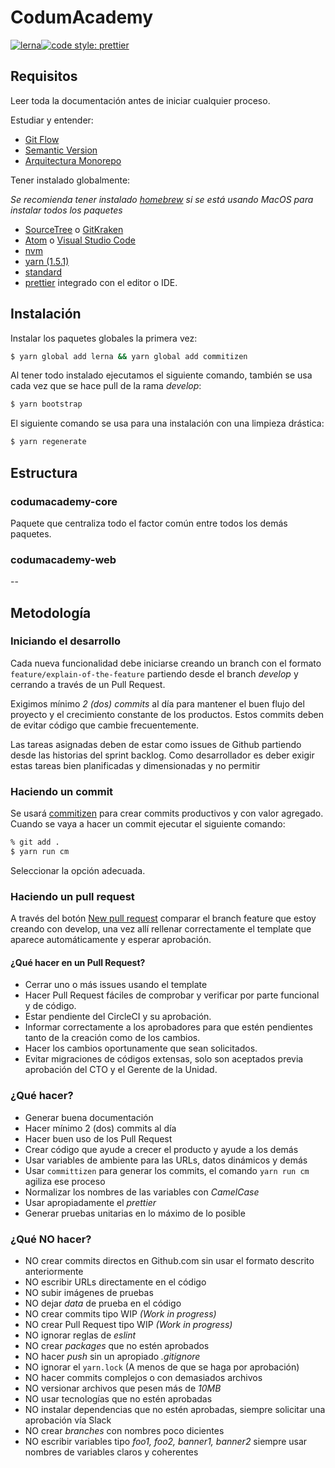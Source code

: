 # CodumAcademy

[![lerna](https://img.shields.io/badge/maintained%20with-lerna-cc00ff.svg)](https://lernajs.io/)[![code style: prettier](https://img.shields.io/badge/code_style-prettier-ff69b4.svg?style=flat-square)](https://github.com/prettier/prettier)

## Requisitos

Leer toda la documentación antes de iniciar cualquier proceso.

Estudiar y entender:

- [Git Flow](https://danielkummer.github.io/git-flow-cheatsheet/)
- [Semantic Version](https://semver.org/)
- [Arquitectura Monorepo](https://github.com/babel/babel/blob/master/doc/design/monorepo.md)

Tener instalado globalmente:

_Se recomienda tener instalado [homebrew](https://brew.sh/index_es) si se está usando MacOS para instalar todos los paquetes_

- [SourceTree](https://www.sourcetreeapp.com/) o [GitKraken](https://www.gitkraken.com/)
- [Atom](https://atom.io/) o [Visual Studio Code](https://code.visualstudio.com)
- [nvm](https://github.com/creationix/nvm)
- [yarn (1.5.1)](https://yarnpkg.com/lang/en/)
- [standard](https://standardjs.com/)
- [prettier](https://prettier.io/docs/en/editors.html/) integrado con el editor o IDE.

## Instalación

Instalar los paquetes globales la primera vez:

```sh
$ yarn global add lerna && yarn global add commitizen
```

Al tener todo instalado ejecutamos el siguiente comando, también se usa cada vez que se hace pull de la rama _develop_:

```sh
$ yarn bootstrap
```

El siguiente comando se usa para una instalación con una limpieza drástica:

```sh
$ yarn regenerate
```

## Estructura

### codumacademy-core

Paquete que centraliza todo el factor común entre todos los demás paquetes.

### codumacademy-web

--

## Metodología

### Iniciando el desarrollo

Cada nueva funcionalidad debe iniciarse creando un branch con el formato `feature/explain-of-the-feature` partiendo desde el branch _develop_ y cerrando a través de un Pull Request.

Exigimos mínimo *2 (dos) commits* al día para mantener el buen flujo del proyecto y el crecimiento constante de los productos. Estos commits deben de evitar código que cambie frecuentemente.

Las tareas asignadas deben de estar como issues de Github partiendo desde las historias del sprint backlog. Como desarrollador es deber exigir estas tareas bien planificadas y dimensionadas y no permitir

### Haciendo un commit

Se usará [commitizen](https://github.com/commitizen/cz-cli) para crear commits productivos y con valor agregado. Cuando se vaya a hacer un commit ejecutar el siguiente comando:

```sh
% git add .
$ yarn run cm
```

Seleccionar la opción adecuada.

### Haciendo un pull request

A través del botón [New pull request](https://github.com/imaginamos/wepiku/compare) comparar el branch feature que estoy creando con develop, una vez allí rellenar correctamente el template que aparece automáticamente y esperar aprobación.

#### ¿Qué hacer en un Pull Request?

- Cerrar uno o más issues usando el template
- Hacer Pull Request fáciles de comprobar y verificar por parte funcional y de código.
- Estar pendiente del CircleCI y su aprobación.
- Informar correctamente a los aprobadores para que estén pendientes tanto de la creación como de los cambios.
- Hacer los cambios oportunamente que sean solicitados.
- Evitar migraciones de códigos extensas, solo son aceptados previa aprobación del CTO y el Gerente de la Unidad.

### ¿Qué hacer?

- Generar buena documentación
- Hacer mínimo 2 (dos) commits al día
- Hacer buen uso de los Pull Request
- Crear código que ayude a crecer el producto y ayude a los demás
- Usar variables de ambiente para las URLs, datos dinámicos y demás
- Usar `committizen` para generar los commits, el comando `yarn run cm` agiliza ese proceso
- Normalizar los nombres de las variables con *CamelCase*
- Usar apropiadamente el *prettier*
- Generar pruebas unitarias en lo máximo de lo posible

### ¿Qué NO hacer?

- NO crear commits directos en Github.com sin usar el formato descrito anteriormente
- NO escribir URLs directamente en el código
- NO subir imágenes de pruebas
- NO dejar _data_ de prueba en el código
- NO crear commits tipo WIP _(Work in progress)_
- NO crear Pull Request tipo WIP _(Work in progress)_
- NO ignorar reglas de *eslint*
- NO crear *packages* que no estén aprobados
- NO hacer *push* sin un apropiado *.gitignore*
- NO ignorar el `yarn.lock` (A menos de que se haga por aprobación)
- NO hacer commits complejos o con demasiados archivos
- NO versionar archivos que pesen más de *10MB*
- NO usar tecnologías que no estén aprobadas
- NO instalar dependencias que no estén aprobadas, siempre solicitar una aprobación vía Slack
- NO crear _branches_ con nombres poco dicientes
- NO escribir variables tipo _foo1, foo2, banner1, banner2_ siempre usar nombres de variables claros y coherentes
